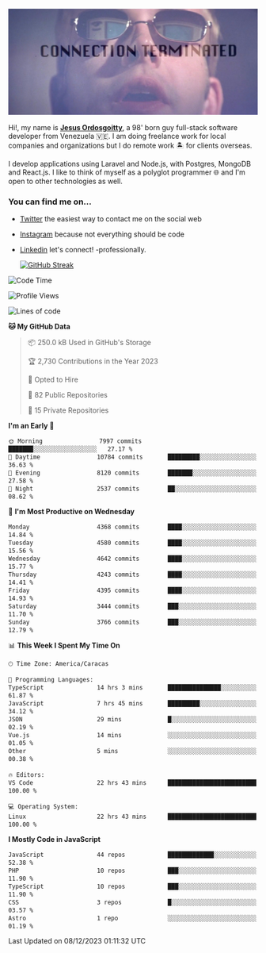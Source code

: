 ![hackers movie reference](./disconnected.jpg)

Hi!, my name is [**Jesus Ordosgoitty**](https://jodaz.dev), a 98' born guy full-stack software developer from Venezuela 🇻🇪. I am doing freelance work for local companies and organizations but I do remote work 🏝️ for clients overseas. 

I develop applications using Laravel and Node.js, with Postgres, MongoDB and React.js. I like to think of myself as a polyglot programmer 🌐 and I'm open to other technologies as well.

### You can find me on...

- [Twitter](https://twitter.com/jodaz_) the easiest way to contact me on the social web
- [Instagram](https://instagram.com/jodaz_) because not everything should be code
- [Linkedin](https://linkedin.com/in/jodaz) let's connect! -professionally.


    [![GitHub Streak](https://streak-stats.demolab.com?user=jodaz&theme=tokyonight)](https://git.io/streak-stats)

<!--START_SECTION:waka-->
![Code Time](http://img.shields.io/badge/Code%20Time-4%2C454%20hrs%208%20mins-blue)

![Profile Views](http://img.shields.io/badge/Profile%20Views-0-blue)

![Lines of code](https://img.shields.io/badge/From%20Hello%20World%20I%27ve%20Written-96.7%20million%20lines%20of%20code-blue)

**🐱 My GitHub Data** 

> 📦 250.0 kB Used in GitHub's Storage 
 > 
> 🏆 2,730 Contributions in the Year 2023
 > 
> 💼 Opted to Hire
 > 
> 📜 82 Public Repositories 
 > 
> 🔑 15 Private Repositories 
 > 
**I'm an Early 🐤** 

```text
🌞 Morning                7997 commits        ███████░░░░░░░░░░░░░░░░░░   27.17 % 
🌆 Daytime                10784 commits       █████████░░░░░░░░░░░░░░░░   36.63 % 
🌃 Evening                8120 commits        ███████░░░░░░░░░░░░░░░░░░   27.58 % 
🌙 Night                  2537 commits        ██░░░░░░░░░░░░░░░░░░░░░░░   08.62 % 
```
📅 **I'm Most Productive on Wednesday** 

```text
Monday                   4368 commits        ████░░░░░░░░░░░░░░░░░░░░░   14.84 % 
Tuesday                  4580 commits        ████░░░░░░░░░░░░░░░░░░░░░   15.56 % 
Wednesday                4642 commits        ████░░░░░░░░░░░░░░░░░░░░░   15.77 % 
Thursday                 4243 commits        ████░░░░░░░░░░░░░░░░░░░░░   14.41 % 
Friday                   4395 commits        ████░░░░░░░░░░░░░░░░░░░░░   14.93 % 
Saturday                 3444 commits        ███░░░░░░░░░░░░░░░░░░░░░░   11.70 % 
Sunday                   3766 commits        ███░░░░░░░░░░░░░░░░░░░░░░   12.79 % 
```


📊 **This Week I Spent My Time On** 

```text
🕑︎ Time Zone: America/Caracas

💬 Programming Languages: 
TypeScript               14 hrs 3 mins       ███████████████░░░░░░░░░░   61.87 % 
JavaScript               7 hrs 45 mins       █████████░░░░░░░░░░░░░░░░   34.12 % 
JSON                     29 mins             █░░░░░░░░░░░░░░░░░░░░░░░░   02.19 % 
Vue.js                   14 mins             ░░░░░░░░░░░░░░░░░░░░░░░░░   01.05 % 
Other                    5 mins              ░░░░░░░░░░░░░░░░░░░░░░░░░   00.38 % 

🔥 Editors: 
VS Code                  22 hrs 43 mins      █████████████████████████   100.00 % 

💻 Operating System: 
Linux                    22 hrs 43 mins      █████████████████████████   100.00 % 
```

**I Mostly Code in JavaScript** 

```text
JavaScript               44 repos            █████████████░░░░░░░░░░░░   52.38 % 
PHP                      10 repos            ███░░░░░░░░░░░░░░░░░░░░░░   11.90 % 
TypeScript               10 repos            ███░░░░░░░░░░░░░░░░░░░░░░   11.90 % 
CSS                      3 repos             █░░░░░░░░░░░░░░░░░░░░░░░░   03.57 % 
Astro                    1 repo              ░░░░░░░░░░░░░░░░░░░░░░░░░   01.19 % 
```




 Last Updated on 08/12/2023 01:11:32 UTC
<!--END_SECTION:waka-->
